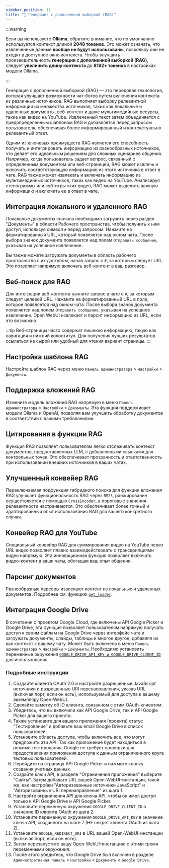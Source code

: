 ```yaml
---
sidebar_position: 11
title: "🔎 Генерация с дополненной выборкой (RAG)"
---
```


:::warning

Если вы используете **Ollama**, обратите внимание, что по умолчанию используется контекст длиной **2048 токенов**. Это может означать, что извлеченные данные **вообще не будут использованы**, поскольку они не входят в доступное окно контекста. Чтобы улучшить производительность **генерации с дополненной выборкой (RAG)**, следует **увеличить длину контекста** до **8192+ токенов** в настройках модели Ollama.

:::


Генерация с дополненной выборкой (RAG) — это передовая технология, которая улучшает возможности чат-ботов путем включения контекста из различных источников. RAG выполняет выборку релевантной информации из множества источников, таких как локальные и удаленные документы, веб-контент и даже мультимедийные ресурсы, такие как видео на YouTube. Извлеченный текст затем объединяется с предопределенным шаблоном RAG и добавляется перед запросом пользователя, обеспечивая более информированный и контекстуально релевантный ответ.

Одним из ключевых преимуществ RAG является его способность получать и интегрировать информацию из разнообразных источников, что делает его идеальным решением для сложных сценариев общения. Например, когда пользователь задает вопрос, связанный с определенным документом или веб-страницей, RAG может извлечь и включить соответствующую информацию из этого источника в ответ в чате. RAG также может извлекать и включать информацию из мультимедийных источников, таких как видео на YouTube. Анализируя стенограммы или субтитры этих видео, RAG может выделить важную информацию и включить ее в ответ в чате.




## Интеграция локального и удаленного RAG

Локальные документы сначала необходимо загрузить через раздел "Документы" в области Рабочего пространства, чтобы получить к ним доступ, используя символ `#` перед запросом. Нажмите на форматированный URL, который появляется над окном чата. После выбора значок документа появляется над полем `Отправить сообщение`, указывая на успешное извлечение.

Вы также можете загружать документы в область рабочего пространства с их доступом, начав запрос с `#`, за которым следует URL. Это позволяет напрямую включать веб-контент в ваш разговор.

## Веб-поиск для RAG

Для интеграции веб-контента начните запрос в чате с `#`, за которым следует целевой URL. Нажмите на форматированный URL в поле, которое появляется над окном чата. После выбора значок документа появляется над полем `Отправить сообщение`, указывая на успешное извлечение. Open WebUI извлекает и парсит информацию из URL, если это возможно.

:::tip
Веб-страницы часто содержат лишнюю информацию, такую как навигация и нижний колонтитул. Для получения лучших результатов ссылаться на сырой или удобный для чтения вариант страницы.
:::

## Настройка шаблона RAG

Настройте шаблон RAG через меню `Панель администратора` > `Настройки` > `Документы`.

## Поддержка вложений RAG

Измените модель вложений RAG напрямую в меню `Панель администратора` > `Настройки` > `Документы`. Эта функция поддерживает модели Ollama и OpenAI, позволяя вам улучшить обработку документов в соответствии с вашими требованиями.

## Цитирования в функции RAG

Функция RAG позволяет пользователям легко отслеживать контекст документов, предоставленных LLM, с добавленными ссылками для контрольных точек. Это обеспечивает прозрачность и ответственность при использовании внешних источников в ваших чатах.

## Улучшенный конвейер RAG

Переключаемая подфункция гибридного поиска для функции вложения RAG улучшает функциональность RAG через `BM25`, ранжирование осуществляется с помощью `CrossEncoder`, а пороговые значения релевантности настраиваются. Это обеспечивает более точный и адаптированный опыт использования RAG для вашего конкретного случая.

## Конвейер RAG для YouTube

Специальный конвейер RAG для суммирования видео на YouTube через URL видео позволяет плавно взаимодействовать с транскрипциями видео напрямую. Эта инновационная функция позволяет включать видео-контент в ваши чаты, обогащая ваш опыт общения.

## Парсинг документов

Разнообразные парсеры извлекают контент из локальных и удаленных документов. Подробнее см. функцию [`get_loader`](https://github.com/open-webui/open-webui/blob/2fa94956f4e500bf5c42263124c758d8613ee05e/backend/apps/rag/main.py#L328).

## Интеграция Google Drive

В сочетании с проектом Google Cloud, где включены API Google Picker и Google Drive, эта функция позволяет пользователям напрямую получать доступ к своим файлам на Google Drive через интерфейс чата и загружать документы, слайды, таблицы и многое другое, добавляя их как контекст к вашему чату. Может быть включена в меню `Панель администратора` > `Настройки` > `Документы`. Необходимо установить переменные окружения [`GOOGLE_DRIVE_API_KEY и GOOGLE_DRIVE_CLIENT_ID`](https://github.com/open-webui/docs/blob/main/docs/getting-started/env-configuration.md) для использования.

### Подробные инструкции
1. Создайте клиента OAuth 2.0 и настройте разрешенные JavaScript источники и разрешенные URI перенаправления, указав URL (включая порт, если он есть), используемый для доступа к вашему экземпляру Open-WebUI.
1. Сделайте заметку об ID клиента, связанном с этим OAuth-клиентом.
1. Убедитесь, что вы включили как API Google Drive, так и API Google Picker для вашего проекта.
1. Также установите для вашего приложения (проекта) статус "Тестирование" и добавьте ваш email Google Drive в список пользователей.
1. Установите область доступа, чтобы включить все, что могут предложить эти API. Так как приложение будет находиться в режиме тестирования, Google не требует проверки для предоставления приложения доступа к данным ограниченного круга тестовых пользователей.
1. Перейдите на страницу API Google Picker и нажмите кнопку создания учетных данных.
1. Создайте ключ API, в разделе "Ограничения приложения" выберите "Сайты". Затем добавьте URL вашей Open-WebUI-инстанции, такой же, как настройки "Авторизованные источники JavaScript" и "Авторизованные URI перенаправления" из шага 1.
1. Настройте ограничения API для ключа API, чтобы он имел доступ только к API Google Drive и API Google Picker.
1. Установите переменную окружения `GOOGLE_DRIVE_CLIENT_ID` в значение ID клиента OAuth из шага 2.
1. Установите переменную окружения `GOOGLE_DRIVE_API_KEY` в значение ключа API, созданного на шаге 7 (НЕ секрет клиента OAuth из шага 2).
1. Установите `GOOGLE_REDIRECT_URI` в URL вашей Open-WebUI-инстанции (включая порт, если он есть).
1. Затем перезапустите вашу Open-WebUI-инстанцию с этими тремя переменными окружения.
1. После этого убедитесь, что Google Drive был включен в разделе `Административная панель` < `Настройки` < `Документы` < `Google Drive`.
